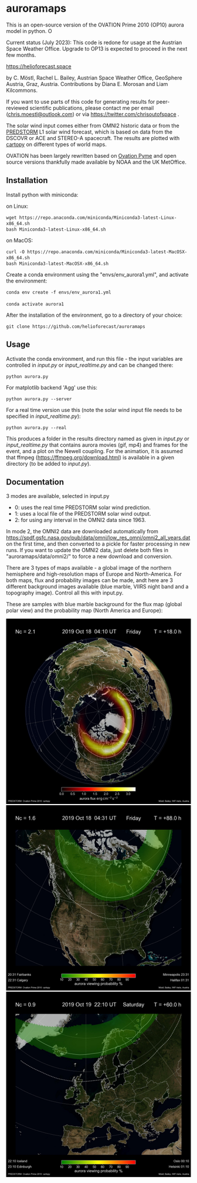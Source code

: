 # auroramaps

This is an open-source version of the OVATION Prime 2010 (OP10) aurora model in python. O

Current status (July 2023): This code is redone for usage at the Austrian Space Weather Office. Upgrade to OP13 is expected to proceed in the next few months.

https://helioforecast.space

by C. Möstl, Rachel L. Bailey, Austrian Space Weather Office, GeoSphere Austria, Graz, Austria. 
Contributions by  Diana E. Morosan and Liam Kilcommons.

If you want to use parts of this code for generating results for peer-reviewed scientific publications, please contact me per email (chris.moestl@outlook.com) or via https://twitter.com/chrisoutofspace .

The solar wind input comes either from OMNI2 historic data or from the [PREDSTORM](https://github.com/helioforecast/predstorm) L1 solar wind forecast, which is based on data from the DSCOVR or ACE and STEREO-A spacecraft. The results are plotted with [cartopy](https://scitools.org.uk/cartopy/docs/latest/) on different types of world maps. 

OVATION has been largely rewritten based on [Ovation Pyme](https://github.com/lkilcommons/OvationPyme) and open source versions thankfully made available by NOAA and the UK MetOffice.

## Installation

Install python with miniconda:

on Linux:

    wget https://repo.anaconda.com/miniconda/Miniconda3-latest-Linux-x86_64.sh
    bash Miniconda3-latest-Linux-x86_64.sh
  
on MacOS:

    curl -O https://repo.anaconda.com/miniconda/Miniconda3-latest-MacOSX-x86_64.sh
    bash Miniconda3-latest-MacOSX-x86_64.sh

Create a conda environment using the "envs/env_aurora1.yml", and activate the environment:

    conda env create -f envs/env_aurora1.yml
    
    conda activate aurora1

After the installation of the environment, go to a directory of your choice:

    git clone https://github.com/helioforecast/auroramaps


## Usage

Activate the conda environment, and run this file - the input variables are controlled in *input.py* or *input_realtime.py* and can be changed there:

    python aurora.py

For matplotlib backend 'Agg' use this:
    
    python aurora.py --server

For a real time version use this (note the solar wind input file needs to be specified in *input_realtime.py*):

    python aurora.py --real

    
This produces a folder in the results directory named as given in *input.py* or *input_realtime.py* that contains aurora movies (gif, mp4) and frames for the event, and a plot on the Newell coupling. For the animation, it is assumed that ffmpeg (https://ffmpeg.org/download.html) is available in a given directory (to be added to *input.py*).



## Documentation


3 modes are available, selected in input.py

 - 0: uses the real time PREDSTORM solar wind prediction.  
 - 1: uses a local file of the PREDSTORM solar wind output.  
 - 2: for using any interval in the OMNI2 data since 1963.

In mode 2, the OMNI2 data are downloaded automatically from https://spdf.gsfc.nasa.gov/pub/data/omni/low_res_omni/omni2_all_years.dat on the first time, and then converted to a pickle for faster processing in new runs. If you want to update the OMNI2 data, just delete both files in "auroramaps/data/omni2/" to force a new download and conversion.

There are 3 types of maps available - a global image of the northern hemisphere and high-resolution maps of Europe and North-America. 
For both maps, flux and probability images can be made, andt here are 3 different background images available (blue marble, VIIRS night band and a topography image).
Control all this with input.py. 

These are samples with blue marble background for the flux map (global polar view) and the probability map (North America and Europe):

![Sample image](samples/global_flux_sample.jpg)
![Sample image](samples/canada_prob_sample.jpg)
![Sample image](samples/europe_prob_sample.jpg)


